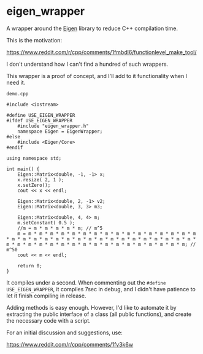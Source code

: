 
# eigen_wrapper
A wrapper around the [Eigen](https://eigen.tuxfamily.org/)  library to reduce C++ compilation time.

This is the motivation:

https://www.reddit.com/r/cpp/comments/1fmbdl6/functionlevel_make_tool/

I don't understand how I can't find a hundred of such wrappers.

This wrapper is a proof of concept, and I'll add to it functionality when I need it.

`demo.cpp`

```
#include <iostream>

#define USE_EIGEN_WRAPPER
#ifdef USE_EIGEN_WRAPPER
    #include "eigen_wrapper.h"
    namespace Eigen = EigenWrapper;
#else
    #include <Eigen/Core>
#endif

using namespace std;

int main() {
    Eigen::Matrix<double, -1, -1> x;
    x.resize( 2, 1 );
    x.setZero();
    cout << x << endl;

    Eigen::Matrix<double, 2, -1> v2;
    Eigen::Matrix<double, 3, 3> m3;

    Eigen::Matrix<double, 4, 4> m;
    m.setConstant( 0.5 );
    //m = m * m * m * m * m; // m^5
    m = m * m * m * m * m * m * m * m * m * m * m * m * m * m * m * m * m * m * m * m * m * m * m * m * m * m * m * m * m * m * m * m * m * m * m * m * m * m * m * m * m * m * m * m * m * m * m * m * m * m; // m^50
    cout << m << endl;

    return 0;
}
```

It compiles under a second.
When commenting out the `#define USE_EIGEN_WRAPPER`, it compiles 7sec in debug, and I didn't have patience to let it finish compiling in release.

Adding methods is easy enough. However, I'd like to automate it by extracting the public interface of a class (all public functions), and create the necessary code with a script.

For an initial discussion and suggestions, use:

https://www.reddit.com/r/cpp/comments/1fv3k6w


